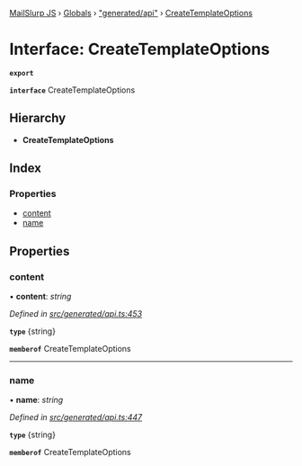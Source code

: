 [MailSlurp JS](../README.md) › [Globals](../globals.md) › ["generated/api"](../modules/_generated_api_.md) › [CreateTemplateOptions](_generated_api_.createtemplateoptions.md)

# Interface: CreateTemplateOptions

**`export`** 

**`interface`** CreateTemplateOptions

## Hierarchy

* **CreateTemplateOptions**

## Index

### Properties

* [content](_generated_api_.createtemplateoptions.md#content)
* [name](_generated_api_.createtemplateoptions.md#name)

## Properties

###  content

• **content**: *string*

*Defined in [src/generated/api.ts:453](https://github.com/mailslurp/mailslurp-client-ts-js/blob/26ccbd6/src/generated/api.ts#L453)*

**`type`** {string}

**`memberof`** CreateTemplateOptions

___

###  name

• **name**: *string*

*Defined in [src/generated/api.ts:447](https://github.com/mailslurp/mailslurp-client-ts-js/blob/26ccbd6/src/generated/api.ts#L447)*

**`type`** {string}

**`memberof`** CreateTemplateOptions
